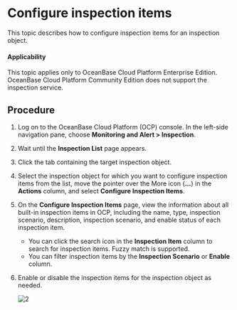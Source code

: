 # Configure inspection items

This topic describes how to configure inspection items for an inspection object.

<main id="notice" type='notice'>
<h4>Applicability</h4>
<p>This topic applies only to OceanBase Cloud Platform Enterprise Edition. OceanBase Cloud Platform Community Edition does not support the inspection service. </p>
</main>

## Procedure

1. Log on to the OceanBase Cloud Platform (OCP) console. In the left-side navigation pane, choose **Monitoring and Alert > Inspection**.

2. Wait until the **Inspection List** page appears.

3. Click the tab containing the target inspection object.

4. Select the inspection object for which you want to configure inspection items from the list, move the pointer over the More icon (**...**) in the **Actions** column, and select **Configure Inspection Items**.

5. On the **Configure Inspection Items** page, view the information about all built-in inspection items in OCP, including the name, type, inspection scenario, description, inspection scenario, and enable status of each inspection item.

   * You can click the search icon in the **Inspection Item** column to search for inspection items. Fuzzy match is supported.
   * You can filter inspection items by the **Inspection Scenario** or **Enable** column.

6. Enable or disable the inspection items for the inspection object as needed.

   ![2](https://obbusiness-private.oss-cn-shanghai.aliyuncs.com/doc/img/ocp/401/%E9%85%8D%E7%BD%AE%E5%B7%A1%E6%A3%80%E9%A1%B92.png)
